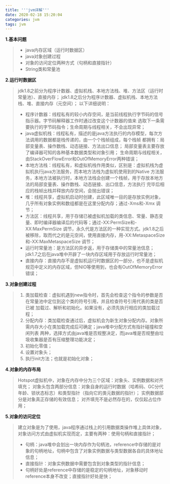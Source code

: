 ```yaml
---
title: '''jvm详解'''
date: 2020-02-18 15:20:04
categories: jvm
tags: jvm
---
```


**1.基本问题**
>* java内存区域（运行时数据区）
>* java对象创建过程
>* 对象的访问定位两种方式（句柄和直接指针）
>* String类和常量池

**2.运行时数据区**
>jdk1.8之前分为程序计数器、虚拟机栈、本地方法栈、堆、方法区（运行时常量池）、直接内存；
>jdk1.8之后分为程序计数器、虚拟机栈、本地方法栈、堆、直接内存（元空间）；
>以下详细说明：
>* 程序计数器：线程私有的较小内存空间，是当前线程执行字节码的信号指示器。字节码解释器工作时通过改变这个计数器的值来
>选取下一条需要执行的字节码指令；生命周期与线程相关，不会出现异常；
>* java虚拟机栈：线程私有，描述的是java方法执行的内存模型，每次方法调用的数据都是栈传递的，由一个个栈帧组成，每个栈帧
>都拥有：局部变量表、操作数栈、动态链接、方法出口信息； 局部变量表主要存放了编译器可知的各种基本数据类型和对象引用；
>生命周期与线程相关，由StackOverFlowError和OutOfMemoryError两种错误；
>* 本地方法栈：线程私有，和虚拟机栈作用类似，区别是：虚拟机栈为虚拟机执行java方法服务，而本地方法栈为虚拟机使用到的Native
>方法服务，本地方法被执行时，本地方法栈会创建一个栈帧，用于存放本地方法的局部变量表、操作数栈、动态链接、出口信息，方法执行
>完毕后相应的栈帧出栈并释放内存空间，会抛出错误；
>* 堆：线程共享，虚拟机启动时创建，此区域唯一目的是存放实例对象，几乎所有对象实例和数组都是在这里分配内存；通过-Xms和-Xmx
>调节；
>* 方法区：线程共享，用于存储已被虚拟机加载的类信息、常量、静态变量、即时编译器编译后的代码等；通过-XX:PermSize和-XX:MaxPermSize
>调节，永久代是方法区的一种实现方式。jdk1.8之后被移除，取而代之的是元空间，使用直接内存，用-XX:MetaspaceSize和-XX:MaxMetaspaceSize
>调节；
>* 运行时常量池：是方法区的异步返，用于存储类中的常量池信息；jdk1.7之后在java堆中开辟了一块内存区域用于存放运行时常量池；
>* 直接内存：直接内存不是虚拟机运行时数据区的一部分，也不是虚拟机规范中定义的内存区域，但NIO等使用到，也会有OutOfMemoryError错误；

**3.对象创建过程**
>1. 类加载检查：虚拟机遇到new指令时，首先会检查这个指令的参数是否在常量池中定位到这个类的符号引用，并且检查符号引用代表的类是否已被
>加载过、解析和初始化。如果没有，必须先执行相应的类加载过程；
>2. 分配内存：类加载检查通过后，虚拟机会为新生对象分配内存。对象所需内存大小在类加载完成后可确定；java堆中分配方式有指针碰撞和空闲列表
>两种，选择方式由java堆是否规整决定，而java堆是否规整由垃圾收集器是否有压缩整理功能决定；
>3. 初始化零值；
>4. 设置对象头；
>5. 执行init方法；也就是初始化对象；

**4.对象的内存布局**
>Hotspot虚拟机中，对象在内存中分为三个区域：对象头、实例数据和对齐填充；
>对象头包含两部分信息：对象自身的运行时数据（哈希码、GC分代年龄、锁状态标志）和类型指针（指向它的类元数据的指针）；
>实例数据部分是对象真正存储的有效信息；
>对齐填充不是必然存在的，仅仅起占位作用；

**5.对象的访问定位**
>建立对象是为了使用，java程序通过栈上的引用数据类操作堆上具体对象，对象访问方式由虚拟机实现而定，主要有两种：使用句柄和直接指针；
>* 句柄：java堆中会划出一块内存作为句柄池，reference中存储的是对象的句柄地址，句柄中包含了对象实例数据与类型数据各自的具体地址信息；
>* 直接指针：对象实例数据中需要包含到对象类型的指针信息；
>* 句柄好处是reference中存储的是稳定的句柄地址，对象移动时reference本身不改变；直接指针好处是快；